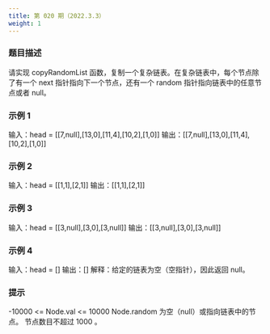 ```yaml
---
title: 第 020 期（2022.3.3）
weight: 1
---
```


### 题目描述

请实现 copyRandomList 函数，复制一个复杂链表。在复杂链表中，每个节点除了有一个 next 指针指向下一个节点，还有一个 random 指针指向链表中的任意节点或者 null。

### 示例 1

输入：head = [[7,null],[13,0],[11,4],[10,2],[1,0]]
输出：[[7,null],[13,0],[11,4],[10,2],[1,0]]

### 示例 2

输入：head = [[1,1],[2,1]]
输出：[[1,1],[2,1]]

### 示例 3

输入：head = [[3,null],[3,0],[3,null]]
输出：[[3,null],[3,0],[3,null]]

### 示例 4

输入：head = []
输出：[]
解释：给定的链表为空（空指针），因此返回 null。

### 提示

-10000 <= Node.val <= 10000
Node.random 为空（null）或指向链表中的节点。
节点数目不超过 1000 。
